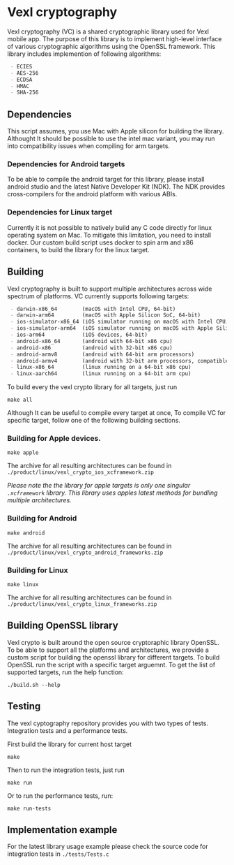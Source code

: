 # Vexl cryptography
Vexl cryptography (VC) is a shared cryptographic library used for Vexl mobile app. The purpose of this library is to implement high-level interface of various cryptographic algorithms using the OpenSSL framework.
This library includes implemention of following algorithms:
```markdown
 - ECIES
 - AES-256
 - ECDSA
 - HMAC
 - SHA-256
```

## Dependencies
This script assumes, you use Mac with Apple silicon for building the library. Althought It should be possible to use the intel mac variant, you may run into compatibility issues when compiling for arm targets.

### Dependencies for Android targets
To be able to compile the android target for this library, please install android studio and the latest Native Developer Kit (NDK). The NDK provides cross-compilers for the android platform with various ABIs.

### Dependencies for Linux target
Currently it is not possible to natively build any C code directly for linux operating system on Mac. To mitigate this limitation, you need to install docker. Our custom build script uses docker to spin arm and x86 containers, to build the library for the linux target.

## Building
Vexl cryptography is built to support multiple architectures across wide spectrum of platforms.
VC currently supports following targets:

```markdown
 - darwin-x86_64        (macOS with Intel CPU, 64-bit)
 - darwin-arm64         (macOS with Apple Silicon SoC, 64-bit)
 - ios-simulator-x86_64 (iOS simulator running on macOS with Intel CPU, 64-bit)
 - ios-simulator-arm64  (iOS simulator running on macOS with Apple Silicon SoC, 64-bit)
 - ios-arm64            (iOS devices, 64-bit)
 - android-x86_64       (android with 64-bit x86 cpu)
 - android-x86          (android with 32-bit x86 cpu)
 - android-armv8        (android with 64-bit arm processors)
 - android-armv4        (android with 32-bit arm processors, compatible with armv7 processors)
 - linux-x86_64         (linux running on a 64-bit x86 cpu)
 - linux-aarch64        (linux running on a 64-bit arm cpu)
```

To build every the vexl crypto library for all targets, just run

```shell
make all
```

Although It can be useful to compile every target at once,  To compile VC for specific target, follow one of the following building sections.

### Building for Apple devices.
```shell
make apple
```
The archive for all resulting architectures can be found in `./product/linux/vexl_crypto_ios_xcframework.zip`

*Please note the the library for apple targets is only one singular `.xcframework` library. This library uses apples latest methods for bundling multiple architectures.* 

### Building for Android
```shell
make android
```
The archive for all resulting architectures can be found in `./product/linux/vexl_crypto_android_frameworks.zip`

### Building for Linux
```shell
make linux
```
The archive for all resulting architectures can be found in `./product/linux/vexl_crypto_linux_frameworks.zip`

## Building OpenSSL library
Vexl crypto is built around the open source cryptoraphic library OpenSSL. To be able to support all the platforms and architectures, we provide a custom script for building the openssl library for different targets.
To build OpenSSL run the script with a specific target arguemnt. To get the list of supported targets, run the help function:

```shell
./build.sh --help
```

## Testing
The vexl cyptography repository provides you with two types of tests. Integration tests and a performance tests.

First build the library for current host target
```shell
make
```
Then to run the integration tests, just run
```shell
make run
```
Or to run the performance tests, run:
```shell
make run-tests
```

## Implementation example
For the latest library usage example please check the source code for integration tests in `./tests/Tests.c` 